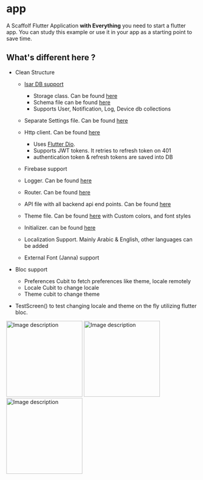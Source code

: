 # app

A Scaffolf Flutter Application **with Everything** you need to start a flutter app.
You can study this example or use it in your app as a starting point to save time.

## What's different here ?

- Clean Structure
  - [Isar DB support](https://isar.dev)
    - Storage class. Can be found [here](./lib/Storage.dart)
    - Schema file can be found [here](./lib/schema.dart)
    - Supports User, Notification, Log, Device db collections
  
  - Separate Settings file. Can be found [here](./lib/settings.dart)
  - Http client. Can be found [here](./lib/client.dart)
    - Uses [Flutter Dio](https://pub.dev/packages/dio).
    - Supports JWT tokens. It retries to refresh token on 401
    - authentication token & refresh tokens are saved into DB
  
  - Firebase support
  - Logger. Can be found [here](./lib/logger.dart)
  - Router. Can be found [here](./lib/router.dart)
  - API file with all backend api end points. Can be found [here](./lib/api.dart)
  
  - Theme file. Can be found [here](./lib/theme.dart) with Custom colors, and font styles
  - Initializer. can be found [here](./lib/init.dart)
  - Localization Support. Mainly Arabic & English, other languages can be added
  - External Font (Janna) support
  
- Bloc support
  - Preferences Cubit to fetch preferences like theme, locale remotely
  - Locale Cubit to change locale
  - Theme cubit to change theme

- TestScreen() to test changing locale and theme on the fly utilizing flutter bloc.

<img src="https://github.com/user-attachments/assets/4b968297-8e58-401e-87ec-b90321c85e1c" alt="Image description" width="200"/>
<img src="https://github.com/user-attachments/assets/7194b853-54a2-49a7-a8e7-09a09a505fd3" alt="Image description" width="200"/>
<img src="https://github.com/user-attachments/assets/708cb92e-4855-4f0c-a58b-0c43e3568565" alt="Image description" width="200"/>

